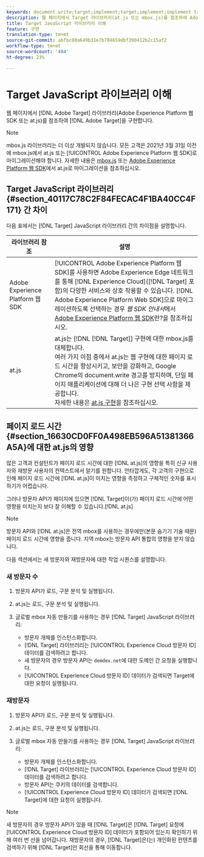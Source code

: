 ```yaml
---
keywords: document.write;target;implement;target;implement;implement target;dtm;dynamic tag management;at.js;mbox.js;target.js;mbox;adobe experience platform web sdk;aep web sdk
description: 웹 페이지에서 Target 라이브러리(at.js 또는 mbox.js)를 참조하여 Adobe Target을 구현합니다.
title: Target JavaScript 라이브러리 이해
feature: 구현
translation-type: tm+mt
source-git-commit: abfbc08a649b31e7b784659dbf390412b2c15af2
workflow-type: tm+mt
source-wordcount: '484'
ht-degree: 23%

---
```



# Target JavaScript 라이브러리 이해

웹 페이지에서 [!DNL Adobe Target] 라이브러리(Adobe Experience Platform 웹 SDK 또는 at.js)를 참조하여 [!DNL Adobe Target]을 구현합니다.

>[!NOTE]
>
>mbox.js 라이브러리는 더 이상 개발되지 않습니다. 모든 고객은 2021년 3월 31일 이전에 mbox.js에서 at.js 또는 [!UICONTROL Adobe Experience Platform 웹 SDK]로 마이그레이션해야 합니다. 자세한 내용은 [mbox.js](/help/c-implementing-target/c-implementing-target-for-client-side-web/t-mbox-download/c-target-atjs-implementation/target-migrate-atjs.md#task_DE55DCE9AC2F49728395665DE1B1E6EA) 또는 [Adobe Experience Platform 웹 SDK](/help/c-implementing-target/c-implementing-target-for-client-side-web/aep-web-sdk.md)에서 at.js로 마이그레이션을 참조하십시오.

## Target JavaScript 라이브러리 {#section_40117C78C2F84FECAC4F1BA40CC4F171} 간 차이

다음 표에서는 [!DNL Target] JavaScript 라이브러리 간의 차이점을 설명합니다.

| 라이브러리 참조 | 설명 |
|--- |--- |
| Adobe Experience Platform 웹 SDK | [!UICONTROL Adobe Experience Platform 웹 SDK]를 사용하면 Adobe Experience Edge 네트워크를 통해 [!DNL Experience Cloud]([!DNL Target] 포함)의 다양한 서비스와 상호 작용할 수 있습니다. [!DNL Adobe Experience Platform Web SDK]으로 마이그레이션하도록 선택하는 경우 *웹 SDK 안내서*&#x200B;에서 [Adobe Experience Platform 웹 SDK](/help/c-implementing-target/c-implementing-target-for-client-side-web/aep-web-sdk.md)란?을 참조하십시오. |
| at.js | at.js는 [!DNL [!DNL Target]] 구현에 대한 mbox.js를 대체합니다.<br>여러 가지 이점 중에서 at.js는 웹 구현에 대한 페이지 로드 시간을 향상시키고, 보안을 강화하고, Google Chrome의 document.write 경고를 방지하며, 단일 페이지 애플리케이션에 대해 더 나은 구현 선택 사항을 제공합니다.<br>자세한 내용은 [at.js 구현](/help/c-implementing-target/c-implementing-target-for-client-side-web/t-mbox-download/c-target-atjs-implementation/target-atjs-implementation.md)을 참조하십시오. |

## 페이지 로드 시간 {#section_16630CD0FF0A498EB596A51381366A5A}에 대한 at.js의 영향

많은 고객과 컨설턴트가 페이지 로드 시간에 대한 [!DNL at.js]의 영향을 특히 신규 사용자와 재방문 사용자의 컨텍스트에서 알기를 원합니다. 안타깝게도, 각 고객의 구현으로 인해 페이지 로드 시간에 [!DNL at.js]이 미치는 영향을 측정하고 구체적인 숫자를 표시하기가 어렵습니다.

그러나 방문자 API가 페이지에 있으면 [!DNL Target]이(가) 페이지 로드 시간에 어떤 영향을 미치는지 보다 잘 이해할 수 있습니다.[!DNL at.js]

>[!NOTE]
>
>방문자 API와 [!DNL at.js]은 전역 mbox를 사용하는 경우에만(본문 숨기기 기술 때문) 페이지 로드 시간에 영향을 줍니다. 지역 mbox는 방문자 API 통합의 영향을 받지 않습니다.

다음 섹션에서는 새 방문자와 재방문자에 대한 작업 시퀀스를 설명합니다.

### 새 방문자 수

1. 방문자 API가 로드, 구문 분석 및 실행됩니다.
1. at.js는 로드, 구문 분석 및 실행됩니다.
1. 글로벌 mbox 자동 만들기를 사용하는 경우 [!DNL Target] JavaScript 라이브러리:

   * 방문자 개체를 인스턴스화합니다.
   * [!DNL Target] 라이브러리는 [!UICONTROL Experience Cloud 방문자 ID] 데이터를 검색하려고 합니다.
   * 새 방문자의 경우 방문자 API는 `demdex.net`에 대한 도메인 간 요청을 실행합니다.
   * [!UICONTROL Experience Cloud 방문자 ID] 데이터가 검색되면 Target에 대한 요청이 실행됩니다.

### 재방문자

1. 방문자 API가 로드, 구문 분석 및 실행됩니다.
1. at.js는 로드, 구문 분석 및 실행됩니다.
1. 글로벌 mbox 자동 만들기를 사용하는 경우 [!DNL Target] JavaScript 라이브러리:

   * 방문자 개체를 인스턴스화합니다.
   * [!DNL Target] 라이브러리는 [!UICONTROL Experience Cloud 방문자 ID] 데이터를 검색하려고 합니다.
   * 방문자 API는 쿠키의 데이터를 검색합니다.
   * [!UICONTROL Experience Cloud 방문자 ID] 데이터가 검색되면 [!DNL Target]에 대한 요청이 실행됩니다.

>[!NOTE]
>
>새 방문자의 경우 방문자 API가 있을 때 [!DNL Target]은 [!DNL Target] 요청에 [!UICONTROL Experience Cloud 방문자 ID] 데이터가 포함되어 있는지 확인하기 위해 여러 번 선을 넘어갑니다. 재방문자의 경우, [!DNL Target]은(는) 개인화된 컨텐츠를 검색하기 위해 [!DNL Target]만 회선을 통해 이동합니다.
